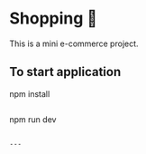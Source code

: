 # Shopping 🛒
This is a mini e-commerce project.

## To start application

npm install
```

```
npm run dev
```

---
